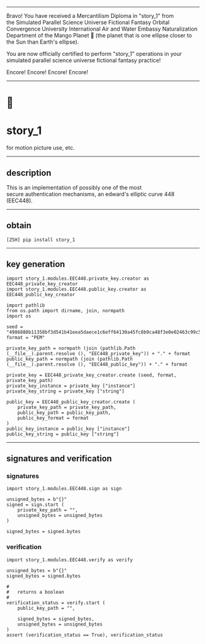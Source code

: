 


******

Bravo!  You have received a Mercantilism Diploma in "story_1" from   
the Simulated Parallel Science Universe Fictional Fantasy Orbital Convergence University 
International Air and Water Embassy Naturalization Department of the Mango Planet 🥭 
(the planet that is one ellipse closer to the Sun than Earth's ellipse).

You are now officially certified to perform "story_1" operations in your 
simulated parallel science universe fictional fantasy practice!

Encore! Encore! Encore! Encore!

******


# 🎥 
# story_1
for motion picture use, etc.   

---

## description
This is an implementation of possibly one of the most  
secure authentication mechanisms, an edward's elliptic curve 448 (EEC448).   

---

## obtain
`[ZSH] pip install story_1`

---

## key generation
```
import story_1.modules.EEC448.private_key.creator as EEC448_private_key_creator
import story_1.modules.EEC448.public_key.creator as EEC448_public_key_creator

import pathlib
from os.path import dirname, join, normpath
import os

seed = "4986888b11358bf3d541b41eea5daece1c6eff64130a45fc8b9ca48f3e0e02463c99c5aedc8a847686d669b7d547c18fe448fc5111ca88f4e8"
format = "PEM"

private_key_path = normpath (join (pathlib.Path (__file__).parent.resolve (), "EEC448_private_key")) + "." + format
public_key_path = normpath (join (pathlib.Path (__file__).parent.resolve (), "EEC448_public_key")) + "." + format

private_key = EEC448_private_key_creator.create (seed, format, private_key_path)
private_key_instance = private_key ["instance"]
private_key_string = private_key ["string"]

public_key = EEC448_public_key_creator.create (
	private_key_path = private_key_path,
	public_key_path = public_key_path,
	public_key_format = format
)
public_key_instance = public_key ["instance"]
public_key_string = public_key ["string"]
```

---

## signatures and verification

### signatures
```
import story_1.modules.EEC448.sign as sign

unsigned_bytes = b"{}"
signed = sign.start (
	private_key_path = "",
	unsigned_bytes = unsigned_bytes
)

signed_bytes = signed.bytes
```


### verification
```
import story_1.modules.EEC448.verify as verify

unsigned_bytes = b"{}"
signed_bytes = signed.bytes	
	
#
#	returns a boolean 
#
verification_status = verify.start (
	public_key_path = "",
	
	signed_bytes = signed_bytes,
	unsigned_bytes = unsigned_bytes
)
assert (verification_status == True), verification_status

```